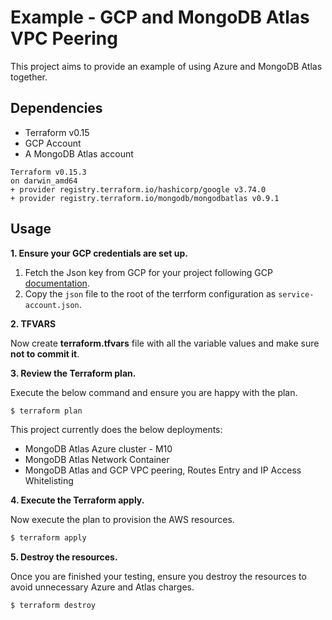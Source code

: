 # Example - GCP and MongoDB Atlas VPC Peering

This project aims to provide an example of using Azure and MongoDB Atlas together.


## Dependencies

* Terraform v0.15
* GCP Account
* A MongoDB Atlas account 

```
Terraform v0.15.3
on darwin_amd64
+ provider registry.terraform.io/hashicorp/google v3.74.0
+ provider registry.terraform.io/mongodb/mongodbatlas v0.9.1
```

## Usage

**1\. Ensure your GCP credentials are set up.**

1. Fetch the Json key from GCP for your project following GCP [documentation](https://cloud.google.com/iam/docs/creating-managing-service-account-keys).
2. Copy the `json` file to the root of the terrform configuration as `service-account.json`.


**2\. TFVARS**

Now create **terraform.tfvars** file with all the variable values and make sure **not to commit it**.

**3\. Review the Terraform plan.**

Execute the below command and ensure you are happy with the plan.

``` bash
$ terraform plan
```
This project currently does the below deployments:

- MongoDB Atlas Azure cluster - M10
- MongoDB Atlas Network Container
- MongoDB Atlas and GCP VPC peering, Routes Entry and IP Access Whitelisting

**4\. Execute the Terraform apply.**

Now execute the plan to provision the AWS resources.

``` bash
$ terraform apply
```

**5\. Destroy the resources.**

Once you are finished your testing, ensure you destroy the resources to avoid unnecessary Azure and Atlas charges.

``` bash
$ terraform destroy
```
